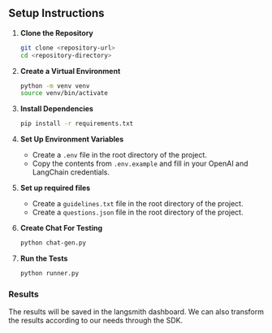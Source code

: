 
## Setup Instructions

1. **Clone the Repository**
   ```bash
   git clone <repository-url>
   cd <repository-directory>
   ```

2. **Create a Virtual Environment**
   ```bash
   python -m venv venv
   source venv/bin/activate
   ```

3. **Install Dependencies**
   ```bash
   pip install -r requirements.txt
   ```

4. **Set Up Environment Variables**
   - Create a `.env` file in the root directory of the project.
   - Copy the contents from `.env.example` and fill in your OpenAI and LangChain credentials.

5. **Set up required files**
   - Create a `guidelines.txt` file in the root directory of the project.
   - Create a `questions.json` file in the root directory of the project.

6. **Create Chat For Testing**
   ```bash
   python chat-gen.py
   ```

6. **Run the Tests**
   ```bash
   python runner.py
   ```

### Results

The results will be saved in the langsmith dashboard.
We can also transform the results according to our needs through the SDK.